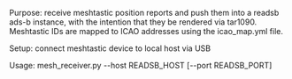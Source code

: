 Purpose: receive meshtastic position reports and push them into a readsb ads-b instance, with 
the intention that they be rendered via tar1090.  Meshtastic IDs are mapped to ICAO addresses
using the icao_map.yml file.

Setup: connect meshtastic device to local host via USB

Usage: mesh_receiver.py --host READSB_HOST [--port READSB_PORT]

